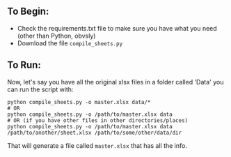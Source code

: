 ## To Begin: 
- Check the requirements.txt file to make sure you have what you need (other than Python, obvsly)
- Download the file `compile_sheets.py`

## To Run:
Now, let's say you have all the original xlsx files in a folder called 'Data'
you can run the script with:

```
python compile_sheets.py -o master.xlsx data/*
# OR
python compile_sheets.py -o /path/to/master.xlsx data
# OR (if you have other files in other directories/places)
python compile_sheets.py -o /path/to/master.xlsx data /path/to/another/sheet.xlsx /path/to/some/other/data/dir
```



That will generate a file called `master.xlsx` that has all the info.
